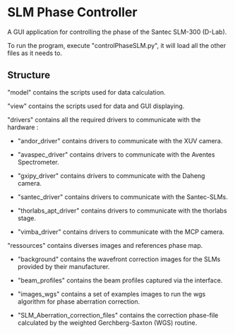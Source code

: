 # SLM Phase Controller
A GUI application for controlling the phase of the Santec SLM-300 (D-Lab).

To run the program, execute "controlPhaseSLM.py", it will load all the other files as it needs to.

## Structure

"model" contains the scripts used for data calculation.

"view" contains the scripts used for data and GUI displaying.

"drivers" contains all the required drivers to communicate with the hardware : 

- "andor_driver" contains drivers to communicate with the XUV camera.

- "avaspec_driver" contains drivers to communicate with the Aventes Spectrometer.

- "gxipy_driver" contains drivers to communicate with the Daheng camera.

- "santec_driver" contains drivers to communicate with the Santec-SLMs.

- "thorlabs_apt_driver" contains drivers to communicate with the thorlabs stage.

- "vimba_driver" contains drivers to communicate with the MCP camera.

"ressources" contains diverses images and references phase map.

- "background" contains the wavefront correction images for the SLMs provided by their manufacturer.

- "beam_profiles" contains the beam profiles captured via the interface.

- "images_wgs" contains a set of examples images to run the wgs algorithm for phase aberration correction.

- "SLM_Aberration_correction_files" contains the correction phase-file calculated by the weighted Gerchberg-Saxton (WGS) routine.


